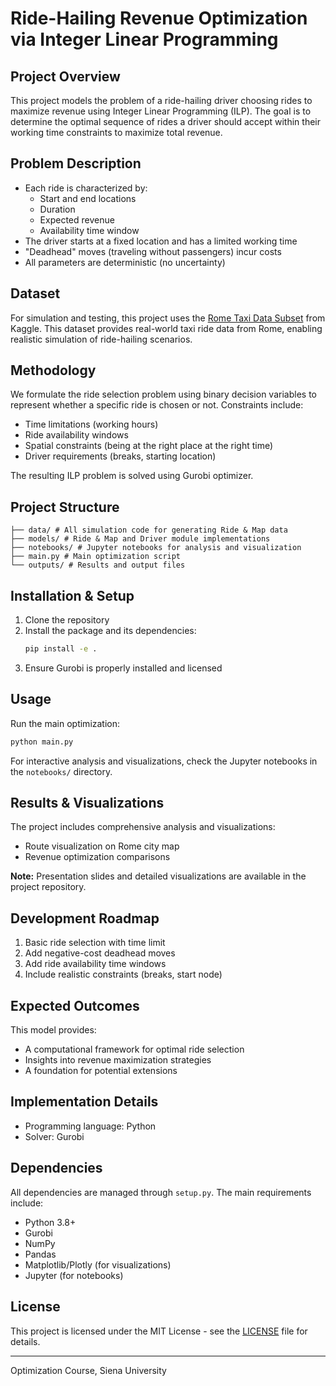# Ride-Hailing Revenue Optimization via Integer Linear Programming

## Project Overview
This project models the problem of a ride-hailing driver choosing rides to maximize revenue using Integer Linear Programming (ILP). The goal is to determine the optimal sequence of rides a driver should accept within their working time constraints to maximize total revenue.

## Problem Description
- Each ride is characterized by:
  - Start and end locations
  - Duration
  - Expected revenue
  - Availability time window
- The driver starts at a fixed location and has a limited working time
- "Deadhead" moves (traveling without passengers) incur costs
- All parameters are deterministic (no uncertainty)

## Dataset
For simulation and testing, this project uses the [Rome Taxi Data Subset](https://www.kaggle.com/datasets/asjad99/rome-taxi-data-subset) from Kaggle. This dataset provides real-world taxi ride data from Rome, enabling realistic simulation of ride-hailing scenarios.

## Methodology
We formulate the ride selection problem using binary decision variables to represent whether a specific ride is chosen or not. Constraints include:
- Time limitations (working hours)
- Ride availability windows
- Spatial constraints (being at the right place at the right time)
- Driver requirements (breaks, starting location)

The resulting ILP problem is solved using Gurobi optimizer.

## Project Structure
```
├── data/ # All simulation code for generating Ride & Map data
├── models/ # Ride & Map and Driver module implementations
├── notebooks/ # Jupyter notebooks for analysis and visualization
├── main.py # Main optimization script
└── outputs/ # Results and output files
```

## Installation & Setup
1. Clone the repository
2. Install the package and its dependencies:
   ```bash
   pip install -e .
   ```
3. Ensure Gurobi is properly installed and licensed

## Usage
Run the main optimization:
```bash
python main.py
```

For interactive analysis and visualizations, check the Jupyter notebooks in the `notebooks/` directory.

## Results & Visualizations
The project includes comprehensive analysis and visualizations:
- Route visualization on Rome city map
- Revenue optimization comparisons

**Note:** Presentation slides and detailed visualizations are available in the project repository.

## Development Roadmap
1. Basic ride selection with time limit
2. Add negative-cost deadhead moves
3. Add ride availability time windows
4. Include realistic constraints (breaks, start node)

## Expected Outcomes
This model provides:
- A computational framework for optimal ride selection
- Insights into revenue maximization strategies
- A foundation for potential extensions

## Implementation Details
- Programming language: Python
- Solver: Gurobi

## Dependencies
All dependencies are managed through `setup.py`. The main requirements include:
- Python 3.8+
- Gurobi
- NumPy
- Pandas
- Matplotlib/Plotly (for visualizations)
- Jupyter (for notebooks)


## License
This project is licensed under the MIT License - see the [LICENSE](LICENSE) file for details.

---
Optimization Course, Siena University
